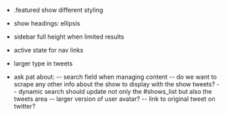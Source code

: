 - .featured show different styling

- show headings: ellipsis

- sidebar full height when limited results

- active state for nav links

- larger type in tweets

- ask pat about:
-- search field when managing content
-- do we want to scrape any other info about the show to display with the show tweets?
-- dynamic search should update not only the #shows_list but also the tweets area
-- larger version of user avatar?
-- link to original tweet on twitter?

